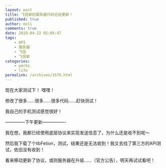 ```yaml
---
layout: post
title: 飞信邮的服务器代码已经更新！
published: true
author: moli
comments: true
date: 2010-04-22 02:04:47
tags:
    - API
    - 服务器
    - 飞信
    - 飞信邮
categories:
    - works
    - life
permalink: /archives/1579.html
---
```

现在大家测试下！ 嘿嘿！

修改了很多……很多……很多代码……赶快测试！

我自己的手机测试感觉很好！

&#8212;&#8212;&#8212;&#8212;&#8211;下午更新&#8212;&#8212;&#8212;&#8212;&#8212;-

我在想，我都已经使用底层协议来实现发送信息了，为什么还是收不到呢～

然后我下载了个libFetion，测试，结果还是无法收到！我又去找了第三方的API测试，依旧没有收到！

看来移动更新了协议，或则服务器在升级……（官方公告），明天再试试看吧！